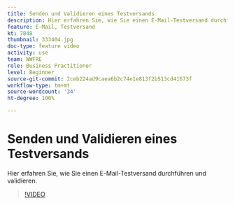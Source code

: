 ```yaml
---
title: Senden und Validieren eines Testversands
description: Hier erfahren Sie, wie Sie einen E-Mail-Testversand durchführen und validieren.
feature: E-Mail, Testversand
kt: 7848
thumbnail: 333404.jpg
doc-type: feature video
activity: use
team: WWFRE
role: Business Practitioner
level: Beginner
source-git-commit: 2ceb224ad9caea6b2c74e1e813f2b513cd41673f
workflow-type: tm+mt
source-wordcount: '34'
ht-degree: 100%

---
```


# Senden und Validieren eines Testversands

Hier erfahren Sie, wie Sie einen E-Mail-Testversand durchführen und validieren.

>[!VIDEO](https://video.tv.adobe.com/v/333404)
